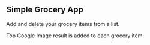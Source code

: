 ## Simple Grocery App

Add and delete your grocery items from a list.

Top Google Image result is added to each grocery item.
